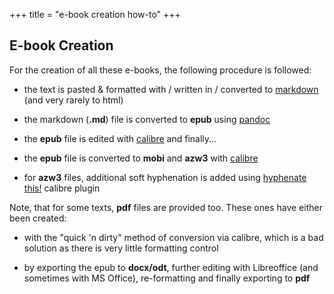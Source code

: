 +++
title = "e-book creation how-to"
+++

## E-book Creation
 
 For the creation of all these e-books, the following procedure is followed:

- the text is pasted & formatted with / written in / converted to [markdown](https://en.wikipedia.org/wiki/Markdown) (and very rarely to html)

- the markdown (**.md**) file is converted to **epub** using [pandoc](https://pandoc.org/)

- the **epub** file is edited with [calibre](https://calibre-ebook.com/) and finally...

- the **epub** file is converted to **mobi** and **azw3** with [calibre](https://calibre-ebook.com/)

- for **azw3** files, additional soft hyphenation is added using [hyphenate this!](https://www.mobileread.com/forums/showthread.php?t=208534) calibre plugin

Note, that for some texts, **pdf** files are provided too. These ones have either been created:

- with the "quick 'n dirty" method of conversion via calibre, which is a bad solution as there is very little formatting control

- by exporting the epub to **docx/odt**, further editing with Libreoffice (and sometimes with MS Office), re-formatting and finally exporting to **pdf**
